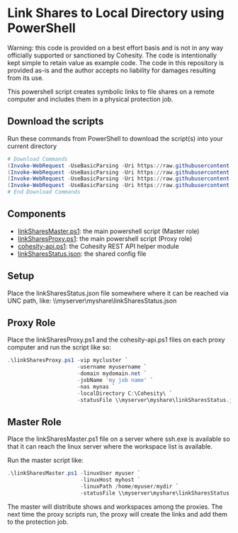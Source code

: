 # Link Shares to Local Directory using PowerShell

Warning: this code is provided on a best effort basis and is not in any way officially supported or sanctioned by Cohesity. The code is intentionally kept simple to retain value as example code. The code in this repository is provided as-is and the author accepts no liability for damages resulting from its use.

This powershell script creates symbolic links to file shares on a remote computer and includes them in a physical protection job.

## Download the scripts

Run these commands from PowerShell to download the script(s) into your current directory

```powershell
# Download Commands
(Invoke-WebRequest -UseBasicParsing -Uri https://raw.githubusercontent.com/cohesity/community-automation-samples/main/powershell/linkShares/linkSharesMaster.ps1).content | Out-File linkSharesMaster.ps1; (Get-Content linkSharesMaster.ps1) | Set-Content linkSharesMaster.ps1
(Invoke-WebRequest -UseBasicParsing -Uri https://raw.githubusercontent.com/cohesity/community-automation-samples/main/powershell/linkShares/linkSharesProxy.ps1).content | Out-File linkSharesProxy.ps1; (Get-Content linkSharesProxy.ps1) | Set-Content linkSharesProxy.ps1
(Invoke-WebRequest -UseBasicParsing -Uri https://raw.githubusercontent.com/cohesity/community-automation-samples/main/powershell/linkShares/linkSharesStatus.json).content | Out-File linkSharesStatus.json; (Get-Content linkSharesStatus.json) | Set-Content linkSharesStatus.json
(Invoke-WebRequest -UseBasicParsing -Uri https://raw.githubusercontent.com/cohesity/community-automation-samples/main/powershell/cohesity-api/cohesity-api.ps1).content | Out-File cohesity-api.ps1; (Get-Content cohesity-api.ps1) | Set-Content cohesity-api.ps1
# End Download Commands
```

## Components

* [linkSharesMaster.ps1](https://raw.githubusercontent.com/cohesity/community-automation-samples/main/powershell/linkShares/linkSharesMaster.ps1): the main powershell script (Master role)
* [linkSharesProxy.ps1](https://raw.githubusercontent.com/cohesity/community-automation-samples/main/powershell/linkShares/linkSharesProxy.ps1): the main powershell script (Proxy role)
* [cohesity-api.ps1](https://raw.githubusercontent.com/cohesity/community-automation-samples/main/powershell/cohesity-api/cohesity-api.ps1): the Cohesity REST API helper module
* [linkSharesStatus.json](https://raw.githubusercontent.com/cohesity/community-automation-samples/main/powershell/linkShares/linkSharesStatus.json): the shared config file

## Setup

Place the linkSharesStatus.json file somewhere where it can be reached via UNC path, like: \\\\myserver\myshare\linkSharesStatus.json

## Proxy Role

Place the linkSharesProxy.ps1 and the cohesity-api.ps1 files on each proxy computer and run the script like so:

```powershell
.\linkSharesProxy.ps1 -vip mycluster `
                      -username myusername `
                      -domain mydomain.net `
                      -jobName 'my job name' `
                      -nas mynas `
                      -localDirectory C:\Cohesity\ `
                      -statusFile \\myserver\myshare\linkSharesStatus.json
```

## Master Role

Place the linkSharesMaster.ps1 file on a server where ssh.exe is available so that it can reach the linux server where the workspace list is available.

Run the master script like:

```powershell
.\linkSharesMaster.ps1 -linuxUser myuser `
                       -linuxHost myhost `
                       -linuxPath /home/myuser/mydir `
                       -statusFile \\myserver\myshare\linkSharesStatus.json
```

The master will distribute shows and workspaces among the proxies. The next time the proxy scripts run, the proxy will create the links and add them to the protection job.
